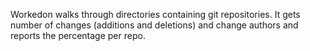 Workedon walks through directories containing git repositories. It gets number
of changes (additions and deletions) and change authors and reports the
percentage per repo.